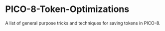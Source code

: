 # PICO-8-Token-Optimizations
A list of general purpose tricks and techniques for saving tokens in PICO-8.
